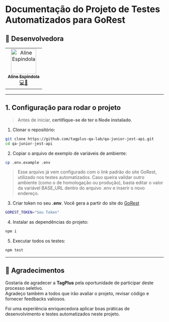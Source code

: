 # Documentação do Projeto de Testes Automatizados para GoRest

## 👥 Desenvolvedora

<table>
  <tr>
    <td align="center"><a href="https://github.com/AlineEspindola"><img src="https://avatars.githubusercontent.com/AlineEspindola" width="80px;" alt="Aline Espindola"/><br /><sub><b>Aline Espindola</b></sub></a><br /><a href="#" title="Code">💻🎨</a></td>
  </tr>
</table>

---

## 1. Configuração para rodar o projeto

> Antes de iniciar, **certifique-se de ter o Node instalado**.  

1. Clonar o repositório:  
```bash
git clone https://github.com/tagplus-qa-lab/qa-junior-jest-api.git
cd qa-junior-jest-api
```

2. Copiar o arquivo de exemplo de variáveis de ambiente:  
```bash
cp .env.example .env
```
> Esse arquivo já vem configurado com o link padrão do site GoRest, utilizado nos testes automatizados.
> Caso queira validar outro ambiente (como o de homologação ou produção), basta editar o valor da variável BASE_URL dentro do arquivo .env e inserir o novo endereço.

3. Criar token no seu **.env**. Você gera a partir do site do [GoRest](https://gorest.co.in)
```bash
GOREST_TOKEN="Seu Token"
```

4. Instalar as dependências do projeto:  
```bash
npm i
```

5. Executar todos os testes:  
```bash
npm test
```

---

## 🙏 Agradecimentos

Gostaria de agradecer a **TagPlus** pela oportunidade de participar deste processo seletivo.  
Agradeço também a todos que irão avaliar o projeto, revisar código e fornecer feedbacks valiosos.

Foi uma experiência enriquecedora aplicar boas práticas de desenvolvimento e testes automatizados neste projeto.




